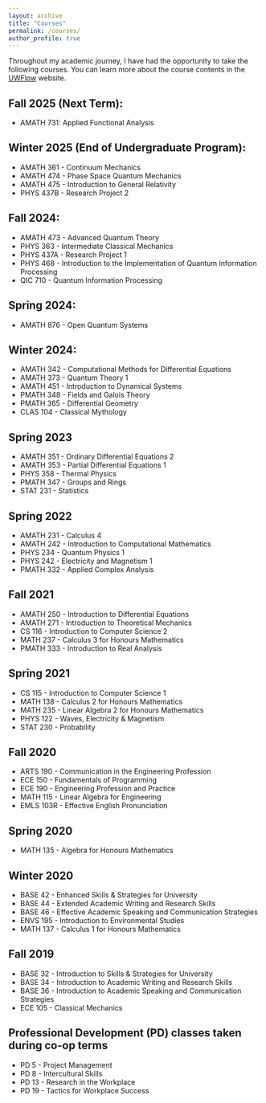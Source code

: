```yaml
---
layout: archive
title: "Courses"
permalink: /courses/
author_profile: true
---
```


Throughout my academic journey, I have had the opportunity to take the following courses. You can learn more about the course contents in the [UWFlow](https://uwflow.com/) website.


## Fall 2025 (Next Term):

* AMATH 731: Applied Functional Analysis

## Winter 2025 (End of Undergraduate Program):

* AMATH 361 - Continuum Mechanics
* AMATH 474 - Phase Space Quantum Mechanics
* AMATH 475 - Introduction to General Relativity
* PHYS 437B - Research Project 2


## Fall 2024:

* AMATH 473 - Advanced Quantum Theory
* PHYS 363 - Intermediate Classical Mechanics
* PHYS 437A - Research Project 1
* PHYS 468 - Introduction to the Implementation of Quantum Information Processing
* QIC 710 - Quantum Information Processing

## Spring 2024:

* AMATH 876 - Open Quantum Systems

## Winter 2024:

* AMATH 342 - Computational Methods for Differential Equations
* AMATH 373 - Quantum Theory 1
* AMATH 451 - Introduction to Dynamical Systems
* PMATH 348 - Fields and Galois Theory
* PMATH 365 - Differential Geometry
* CLAS 104 - Classical Mythology

## Spring 2023

* AMATH 351 - Ordinary Differential Equations 2
* AMATH 353 - Partial Differential Equations 1
* PHYS 358 - Thermal Physics
* PMATH 347 - Groups and Rings
* STAT 231 - Statistics

## Spring 2022

* AMATH 231 - Calculus 4
* AMATH 242 - Introduction to Computational Mathematics
* PHYS 234 - Quantum Physics 1
* PHYS 242 - Electricity and Magnetism 1
* PMATH 332 - Applied Complex Analysis

## Fall 2021

* AMATH 250 - Introduction to Differential Equations
* AMATH 271 - Introduction to Theoretical Mechanics
* CS 116 - Introduction to Computer Science 2
* MATH 237 - Calculus 3 for Honours Mathematics
* PMATH 333 - Introduction to Real Analysis

## Spring 2021

* CS 115 - Introduction to Computer Science 1
* MATH 138 - Calculus 2 for Honours Mathematics
* MATH 235 - Linear Algebra 2 for Honours Mathematics
* PHYS 122 - Waves, Electricity & Magnetism
* STAT 230 - Probability

## Fall 2020

* ARTS 190 - Communication in the Engineering Profession
* ECE 150 - Fundamentals of Programming
* ECE 190  - Engineering Profession and Practice
* MATH 115 - Linear Algebra for Engineering
* EMLS 103R - Effective English Pronunciation

## Spring 2020

* MATH 135 - Algebra for Honours Mathematics

## Winter 2020

* BASE 42 - Enhanced Skills & Strategies for University
* BASE 44 - Extended Academic Writing and Research Skills
* BASE 46 - Effective Academic Speaking and Communication Strategies
* ENVS 195 - Introduction to Environmental Studies
* MATH 137 - Calculus 1 for Honours Mathematics

## Fall 2019

* BASE 32 - Introduction to Skills & Strategies for University
* BASE 34 - Introduction to Academic Writing and Research Skills
* BASE 36 - Introduction to Academic Speaking and Communication Strategies
* ECE 105 - Classical Mechanics


## Professional Development (PD) classes taken during co-op terms

* PD 5 - Project Management
* PD 8 - Intercultural Skills
* PD 13 - Research in the Workplace
* PD 19 - Tactics for Workplace Success